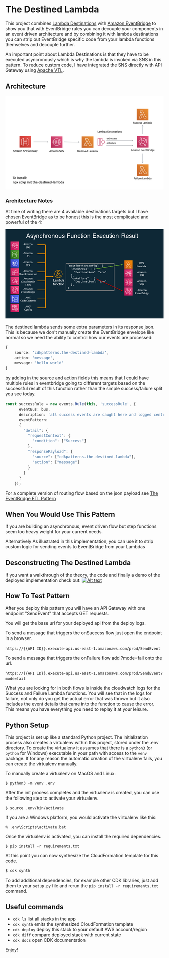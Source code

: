 # The Destined Lambda

This project combines [Lambda Destinations](https://aws.amazon.com/blogs/compute/introducing-aws-lambda-destinations/) 
with [Amazon EventBridge](https://aws.amazon.com/eventbridge/) to show you that with EventBridge rules you can decouple 
your components in an event driven architecture and by combining it with lambda destinations you can strip out EventBridge 
specific code from your lambda functions themselves and decouple further.

An important point about Lambda Destinations is that they have to be executed asyncronously which is why the lambda is 
invoked via SNS in this pattern. To reduce custom code, I have integrated the SNS directly with API Gateway using 
[Apache VTL](https://velocity.apache.org/engine/1.7/vtl-reference.html).

## Architecture

![arch](img/arch.png)

### Architecture Notes

At time of writing there are 4 available destinations targets but I have chosen EventBridge as to be honest this is the 
most complicated and powerful of the 4:

![destinations](img/destinations.png)

The destined lambda sends some extra parameters in its response json. This is because we don't manually create the 
EventBridge envelope like normal so we need the ability to control how our events are processed:

```typescript
{
    source: 'cdkpatterns.the-destined-lambda',
    action: 'message',
    message: 'hello world'
}
```

by adding in the source and action fields this means that I could have multiple rules in eventbridge going to 
different targets based on the successful result of this function rather than the simple success/failure split you see today. 

```typescript
const successRule = new events.Rule(this, 'successRule', {
      eventBus: bus,
      description: 'all success events are caught here and logged centrally',
      eventPattern:
      {
        "detail": {
          "requestContext": {
            "condition": ["Success"]
          },
          "responsePayload": {
            "source": ["cdkpatterns.the-destined-lambda"],
            "action": ["message"]
          }
        }
      }
    });
```


For a complete version of routing flow based on the json payload see 
[The EventBridge ETL Pattern](https://github.com/cdk-patterns/serverless/tree/master/the-eventbridge-etl)


## When You Would Use This Pattern
If you are building an asynchronous, event driven flow but step functions seem too heavy weight for your current needs. 

Alternatively As illustrated in this implementation, you can use it to strip custom logic for sending events to EventBridge from your Lambdas

## Desconstructing The Destined Lambda
If you want a walkthrough of the theory, the code and finally a demo of the deployed implementation check out:
[![Alt text](https://img.youtube.com/vi/DQgq_p6Q03M/0.jpg)](https://www.youtube.com/watch?v=DQgq_p6Q03M)

## How To Test Pattern
After you deploy this pattern you will have an API Gateway with one endpoint "SendEvent" that accepts GET requests.

You will get the base url for your deployed api from the deploy logs.

To send a message that triggers the onSuccess flow just open the endpoint in a browser.

```https://{{API ID}}.execute-api.us-east-1.amazonaws.com/prod/SendEvent```

To send a message that triggers the onFailure flow add ?mode=fail onto the url.

```https://{{API ID}}.execute-api.us-east-1.amazonaws.com/prod/SendEvent?mode=fail```

What you are looking for in both flows is inside the cloudwatch logs for the Success and Failure Lambda functions. 
You will see that in the logs for failure, not only do you get the actual error that was thrown but it also includes 
the event details that came into the function to cause the error. This means you have everything you need to replay it 
at your leisure.


## Python Setup
This project is set up like a standard Python project.  The initialization
process also creates a virtualenv within this project, stored under the .env
directory.  To create the virtualenv it assumes that there is a `python3`
(or `python` for Windows) executable in your path with access to the `venv`
package. If for any reason the automatic creation of the virtualenv fails,
you can create the virtualenv manually.

To manually create a virtualenv on MacOS and Linux:

```
$ python3 -m venv .env
```

After the init process completes and the virtualenv is created, you can use the following
step to activate your virtualenv.

```
$ source .env/bin/activate
```

If you are a Windows platform, you would activate the virtualenv like this:

```
% .env\Scripts\activate.bat
```

Once the virtualenv is activated, you can install the required dependencies.

```
$ pip install -r requirements.txt
```

At this point you can now synthesize the CloudFormation template for this code.

```
$ cdk synth
```

To add additional dependencies, for example other CDK libraries, just add
them to your `setup.py` file and rerun the `pip install -r requirements.txt`
command.

## Useful commands

 * `cdk ls`          list all stacks in the app
 * `cdk synth`       emits the synthesized CloudFormation template
 * `cdk deploy`      deploy this stack to your default AWS account/region
 * `cdk diff`        compare deployed stack with current state
 * `cdk docs`        open CDK documentation

Enjoy!
